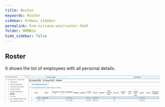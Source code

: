 ```yaml
---
title: Roster
keywords: Roster
sidebar: hrmwin_sidebar
permalink: hrm-nirvana-win/roster.html
folder: HRMWin   
hide_sidebar: false
---
```


## Roster

It shows the list of employees with all personal details.


![](/images/roster.jpg)

